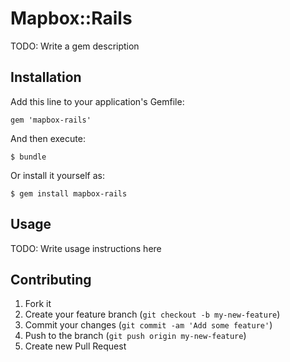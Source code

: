 # Mapbox::Rails

TODO: Write a gem description

## Installation

Add this line to your application's Gemfile:

    gem 'mapbox-rails'

And then execute:

    $ bundle

Or install it yourself as:

    $ gem install mapbox-rails

## Usage

TODO: Write usage instructions here

## Contributing

1. Fork it
2. Create your feature branch (`git checkout -b my-new-feature`)
3. Commit your changes (`git commit -am 'Add some feature'`)
4. Push to the branch (`git push origin my-new-feature`)
5. Create new Pull Request
